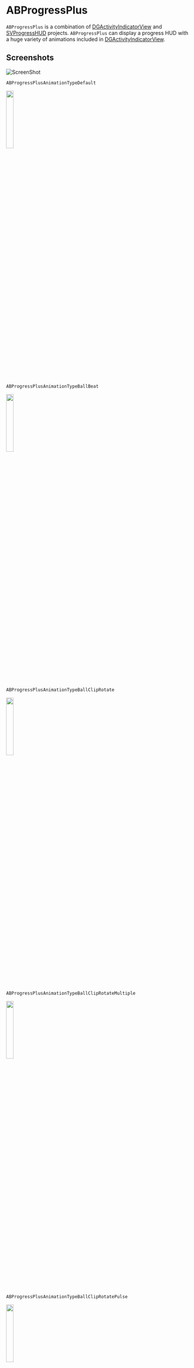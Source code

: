 # ABProgressPlus
`ABProgressPlus` is a combination of [DGActivityIndicatorView](https://github.com/gontovnik/DGActivityIndicatorView) and [SVProgressHUD](https://github.com/SVProgressHUD/SVProgressHUD) projects. `ABProgressPlus` can display a progress HUD with a huge variety of animations included in [DGActivityIndicatorView](https://github.com/gontovnik/DGActivityIndicatorView).

## Screenshots
![ScreenShot](/images/demo.gif)

`ABProgressPlusAnimationTypeDefault`

<img src="images/Default.gif" width="20%" height="20%">

`ABProgressPlusAnimationTypeBallBeat`

<img src="images/BallBeat.gif" width="20%" height="20%">

`ABProgressPlusAnimationTypeBallClipRotate`

<img src="images/BallClipRotate.gif" width="20%" height="20%">

`ABProgressPlusAnimationTypeBallClipRotateMultiple`

<img src="images/BallClipRotateMultiple.gif" width="20%" height="20%">

`ABProgressPlusAnimationTypeBallClipRotatePulse`

<img src="images/BallClipRotatePulse.gif" width="20%" height="20%">

`ABProgressPlusAnimationTypeBallGridBeat`

<img src="images/BallGridBeat.gif" width="20%" height="20%">

`ABProgressPlusAnimationTypeBallGridPulse`

<img src="images/BallGridPulse.gif" width="20%" height="20%">

`ABProgressPlusAnimationTypeBallPulse`

<img src="images/BallPulse.gif" width="20%" height="20%">

`ABProgressPlusAnimationTypeBallPulseSync`

<img src="images/BallPulseSync.gif" width="20%" height="20%">

`ABProgressPlusAnimationTypeBallRotate`

<img src="images/BallRotate.gif" width="20%" height="20%">

`ABProgressPlusAnimationTypeBallScale`

<img src="images/BallScale.gif" width="20%" height="20%">

`ABProgressPlusAnimationTypeBallScaleMultiple`

<img src="images/BallScaleMultiple.gif" width="20%" height="20%">

`ABProgressPlusAnimationTypeBallScaleRipple`

<img src="images/BallScaleRipple.gif" width="20%" height="20%">

`ABProgressPlusAnimationTypeBallScaleRippleMultiple`

<img src="images/BallScaleRippleMultiple.gif" width="20%" height="20%">

`ABProgressPlusAnimationTypeBallSpinFadeLoader`

<img src="images/BallSpinFadeLoader.gif" width="20%" height="20%">

`ABProgressPlusAnimationTypeBallTrianglePath`

<img src="images/BallTrianglePath.gif" width="20%" height="20%">

`ABProgressPlusAnimationTypeBallZigZag`

<img src="images/BallZigZag.gif" width="20%" height="20%">

`ABProgressPlusAnimationTypeBallZigZagDeflect`

<img src="images/BallZigZagDeflect.gif" width="20%" height="20%">

`ABProgressPlusAnimationTypeCookieTerminator`

<img src="images/CookieTerminator.gif" width="20%" height="20%">

`ABProgressPlusAnimationTypeDoubleBounce`

<img src="images/DoubleBounce.gif" width="20%" height="20%">

`ABProgressPlusAnimationTypeFiveDots`

<img src="images/FiveDots.gif" width="20%" height="20%">

`ABProgressPlusAnimationTypeLineScale`

<img src="images/LineScale.gif" width="20%" height="20%">

`ABProgressPlusAnimationTypeLineScaleParty`

<img src="images/LineScaleParty.gif" width="20%" height="20%">

`ABProgressPlusAnimationTypeLineScalePulseOut`

<img src="images/LineScalePulseOut.gif" width="20%" height="20%">

`ABProgressPlusAnimationTypeLineScalePulseOutRapid`

<img src="images/LineScalePulseOutRapid.gif" width="20%" height="20%">

`ABProgressPlusAnimationTypeNineDots`

<img src="images/NineDots.gif" width="20%" height="20%">

`ABProgressPlusAnimationTypeRotatingSandglass`

<img src="images/RotatingSandglass.gif" width="20%" height="20%">

`ABProgressPlusAnimationTypeRotatingSquares`

<img src="images/RotatingSquares.gif" width="20%" height="20%">

`ABProgressPlusAnimationTypeRotatingTrigons`

<img src="images/RotatingTrigons.gif" width="20%" height="20%">

`ABProgressPlusAnimationTypeThreeDots`

<img src="images/ThreeDots.gif" width="20%" height="20%">

`ABProgressPlusAnimationTypeTriangleSkewSpin`

<img src="images/TriangleSkewSpin.gif" width="20%" height="20%">

`ABProgressPlusAnimationTypeLineTriplePulse`

<img src="images/TriplePulse.gif" width="20%" height="20%">

`ABProgressPlusAnimationTypeLineTripleRings`

<img src="images/TripleRings.gif" width="20%" height="20%">

`ABProgressPlusAnimationTypeLineTwoDots`

<img src="images/TwoDots.gif" width="20%" height="20%">

## Installation
Copy ```ABProgressPlus``` folder into your Xcode Project.

## Usage
### Code
``` objective-c
#import "ABProgressPlus.h"

...

- (void)show {
\t[ABProgressPlus show];
}

- (void)showWithStatus {
\t[ABProgressPlus showWithStatus:@"Doing something..."];
}

- (void)showWithAnimationType {
\t[ABProgressPlus showWithAnimationType:<#(ABProgressPlusAnimationType)#>];
}
```
### Customization
```objective-c
[ABProgressPlus setBackgroundColor:[UIColor redColor];
[ABProgressPlus setForegroundColor:[UIColor whiteColor]];
[ABProgressPlus setDefaultMaskType:ABProgressPlusMaskTypeBlack];
[ABProgressPlus setDefaultAnimationType:ABProgressPlusAnimationTypeLineScalePulseOutRapid];
```

## License
The MIT License
```
Copyright (c) 2015 adboco. All rights reserved.

Permission is hereby granted, free of charge, to any person obtaining a copy
of this software and associated documentation files (the "Software"), to deal
in the Software without restriction, including without limitation the rights
to use, copy, modify, merge, publish, distribute, sublicense, and/or sell
copies of the Software, and to permit persons to whom the Software is
furnished to do so, subject to the following conditions:

The above copyright notice and this permission notice shall be included in
all copies or substantial portions of the Software.

THE SOFTWARE IS PROVIDED "AS IS", WITHOUT WARRANTY OF ANY KIND, EXPRESS OR
IMPLIED, INCLUDING BUT NOT LIMITED TO THE WARRANTIES OF MERCHANTABILITY,
FITNESS FOR A PARTICULAR PURPOSE AND NONINFRINGEMENT. IN NO EVENT SHALL THE
AUTHORS OR COPYRIGHT HOLDERS BE LIABLE FOR ANY CLAIM, DAMAGES OR OTHER
LIABILITY, WHETHER IN AN ACTION OF CONTRACT, TORT OR OTHERWISE, ARISING FROM,
OUT OF OR IN CONNECTION WITH THE SOFTWARE OR THE USE OR OTHER DEALINGS IN
THE SOFTWARE.
```
